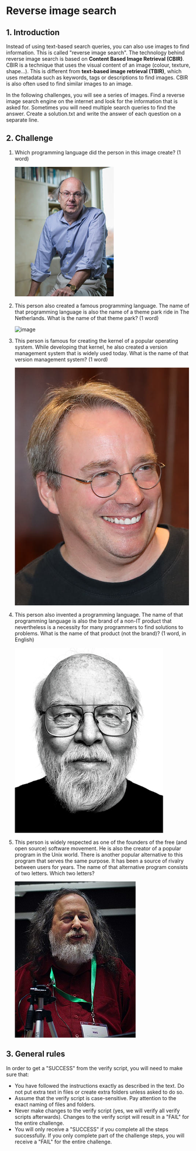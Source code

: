 # Reverse image search

## 1. Introduction

Instead of using text-based search queries, you can also use images to find information. This is called "reverse image search". The technology behind reverse image search is based on **Content Based Image Retrieval (CBIR)**. CBIR is a technique that uses the visual content of an image (colour, texture, shape...). This is different from **text-based image retrieval (TBIR)**, which uses metadata such as keywords, tags or descriptions to find images. CBIR is also often used to find similar images to an image.

In the following challenges, you will see a series of images. Find a reverse image search engine on the internet and look for the information that is asked for. Sometimes you will need multiple search queries to find the answer. Create a solution.txt and write the answer of each question on a separate line.

## 2. Challenge

1.  Which programming language did the person in this image create? (1 word)

    ![image](1.jpg)

1.  This person also created a famous programming language. The name of that programming language is also the name of a theme park ride in The Netherlands. What is the name of that theme park? (1 word)

    ![image](2.jpg)

1.  This person is famous for creating the kernel of a popular operating system. While developing that kernel, he also created a version management system that is widely used today. What is the name of that version management system? (1 word)

    ![image](3.jpg)

1.  This person also invented a programming language. The name of that programming language is also the brand of a non-IT product that nevertheless is a necessity for many programmers to find solutions to problems. What is the name of that product (not the brand)? (1 word, in English)

    ![image](4.jpg)

1.  This person is widely respected as one of the founders of the free (and open source) software movement. He is also the creator of a popular program in the Unix world. There is another popular alternative to this program that serves the same purpose. It has been a source of rivalry between users for years. The name of that alternative program consists of two letters. Which two letters?

    ![image](5.jpg)

## 3. General rules

In order to get a "SUCCESS" from the verify script, you will need to make sure that:

-   You have followed the instructions exactly as described in the text. Do not put extra text in files or create extra folders unless asked to do so.
-   Assume that the verify script is case-sensitive. Pay attention to the exact naming of files and folders.
-   Never make changes to the verify script (yes, we will verify all verify scripts afterwards). Changes to the verify script will result in a "FAIL" for the entire challenge.
-   You will only receive a "SUCCESS" if you complete all the steps successfully. If you only complete part of the challenge steps, you will receive a "FAIL" for the entire challenge.

